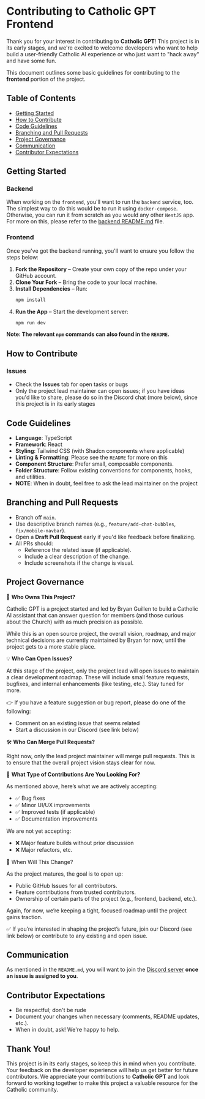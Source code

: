 # Contributing to Catholic GPT Frontend

Thank you for your interest in contributing to **Catholic GPT**! This project is in its early stages, and we're excited to welcome developers who want to help build a user-friendly Catholic AI experience or who just want to "hack away" and have some fun.

This document outlines some basic guidelines for contributing to the **frontend** portion of the project.

## Table of Contents

- [Getting Started](#getting-started)
- [How to Contribute](#how-to-contribute)
- [Code Guidelines](#code-guidelines)
- [Branching and Pull Requests](#branching-and-pull-requests)
- [Project Governance](#project-governance)
- [Communication](#communication)
- [Contributor Expectations](#contributor-expectations)

## Getting Started

### Backend

When working on the `frontend`, you'll want to run the `backend` service, too. The simplest way to do this would be to run it using `docker-compose`. Otherwise, you can run it from scratch as you would any other `NestJS` app. For more on this, please refer to the [backend README.md](../backend/README.md) file.

### Frontend

Once you've got the backend running, you'll want to ensure you follow the steps below:

1. **Fork the Repository** – Create your own copy of the repo under your GitHub account.
2. **Clone Your Fork** – Bring the code to your local machine.
3. **Install Dependencies** – Run:
    ```bash
    npm install
    ```
4. **Run the App** – Start the development server:
    ```bash
    npm run dev
    ```
__Note: The relevant `npm` commands can also found in the `README`.__

## How to Contribute

### Issues

- Check the **Issues** tab for open tasks or bugs
- Only the project lead maintainer can open issues; if you have ideas you'd like to share, please do so in the Discord chat (more below), since this project is in its early stages

## Code Guidelines

- **Language**: TypeScript
- **Framework**: React
- **Styling**: Tailwind CSS (with Shadcn components where applicable)
- **Linting & Formatting**: Please see the `README` for more on this
- **Component Structure**: Prefer small, composable components.
- **Folder Structure**: Follow existing conventions for components, hooks, and utilities.
- **NOTE**: When in doubt, feel free to ask the lead maintainer on the project

## Branching and Pull Requests

- Branch off `main`.
- Use descriptive branch names (e.g., `feature/add-chat-bubbles`, `fix/mobile-navbar`).
- Open a **Draft Pull Request** early if you'd like feedback before finalizing.
- All PRs should:
  - Reference the related issue (if applicable).
  - Include a clear description of the change.
  - Include screenshots if the change is visual.

## Project Governance

🚀 **Who Owns This Project?**

Catholic GPT is a project started and led by Bryan Guillen to build a Catholic AI assistant that can answer question for members (and those curious about the Church) with as much precision as possible.

While this is an open source project, the overall vision, roadmap, and major technical decisions are currently maintained by Bryan for now, until the project gets to a more stable place.

💡 **Who Can Open Issues?**

At this stage of the project, only the project lead will open issues to maintain a clear development roadmap. These will include small feature requests, bugfixes, and internal enhancements (like testing, etc.). Stay tuned for more.

👉 If you have a feature suggestion or bug report, please do one of the following:

* Comment on an existing issue that seems related
* Start a discussion in our Discord (see link below)

🛠️ **Who Can Merge Pull Requests?**

Right now, only the lead project maintainer will merge pull requests. This is to ensure that the overall project vision stays clear for now.

🎯 **What Type of Contributions Are You Looking For?**

As mentioned above, here’s what we are actively accepting:

* ✅ Bug fixes
* ✅ Minor UI/UX improvements
* ✅ Improved tests (if applicable)
* ✅ Documentation improvements

We are not yet accepting:

* ❌ Major feature builds without prior discussion
* ❌ Major refactors, etc.

📅 When Will This Change?

As the project matures, the goal is to open up:

* Public GitHub Issues for all contributors.
* Feature contributions from trusted contributors.
* Ownership of certain parts of the project (e.g., frontend, backend, etc.).

Again, for now, we’re keeping a tight, focused roadmap until the project gains traction.

✅ If you’re interested in shaping the project’s future, join our Discord (see link below) or contribute to any existing and open issue.

## Communication

As mentioned in the `README.md`, you will want to join the [Discord server](https://discord.gg/bAmCr5gu) **once an issue is assigned to you**.

## Contributor Expectations

- Be respectful; don't be rude
- Document your changes when necessary (comments, README updates, etc.).
- When in doubt, ask! We're happy to help.

## Thank You!

This project is in its early stages, so keep this in mind when you contribute. Your feedback on the developer experience will help us get better for future contributors. We appreciate your contributions to **Catholic GPT** and look forward to working together to make this project a valuable resource for the Catholic community.